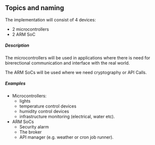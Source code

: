 ## Topics and naming

The implementation will consist of 4 devices:
- 2 microcontrollers
- 2 ARM SoC

##### Description
The microcontrollers will be used in applications where there is need for
birerectional communication and interface with the real world.

The ARM SoCs will be used where we need cryptography or API Calls.


##### Examples
- Microcontrollers:
  - lights
  - temperature control devices
  - humidity control devices
  - infrastructure monitoring (electrical, water etc).
- ARM SoCs
  - Security alarm
  - The broker
  - API manager (e.g. weather or cron job runner).
